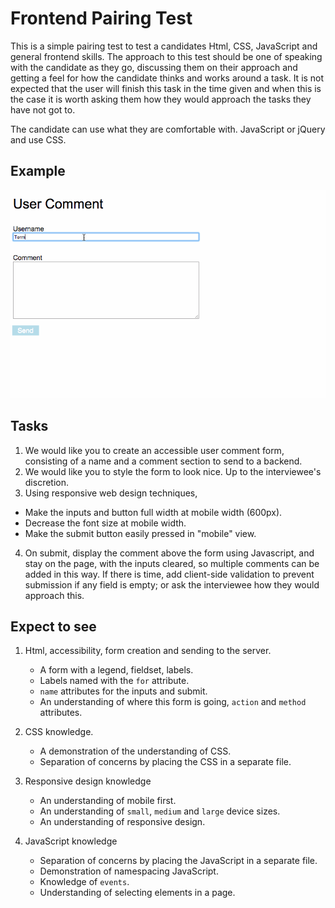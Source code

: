# Frontend Pairing Test

This is a simple pairing test to test a candidates Html, CSS, JavaScript and general frontend skills. The approach to this
test should be one of speaking with the candidate as they go, discussing them on their approach and getting a feel for
how the candidate thinks and works around a task.
It is not expected that the user will finish this task in the time given and when this is the case it is worth asking
them how they would approach the tasks they have not got to.

The candidate can use what they are comfortable with. JavaScript or jQuery and use CSS.

## Example
![Alt Example of pairing test](./screenshot/pairing-test.gif)

## Tasks

1. We would like you to create an accessible user comment form, consisting of a name and a comment section to send to a backend.
2. We would like you to style the form to look nice. Up to the interviewee's discretion.
3. Using responsive web design techniques,
 - Make the inputs and button full width at mobile width (600px).
 - Decrease the font size at mobile width.
 - Make the submit button easily pressed in "mobile" view.
 
4. On submit, display the comment above the form using Javascript, and stay on the page, with the inputs cleared, so multiple comments can be added in this way.
   If there is time, add client-side validation to prevent submission if any field is empty; or ask the interviewee how they would approach this.

## Expect to see

1. Html, accessibility, form creation and sending to the server.
    - A form with a legend, fieldset, labels. 
    - Labels named with the `for` attribute.
    - `name` attributes for the inputs and submit.
    - An understanding of where this form is going, `action` and `method` attributes.
    
2. CSS knowledge.
    - A demonstration of the understanding of CSS.
    - Separation of concerns by placing the CSS in a separate file.
    
3. Responsive design knowledge
    - An understanding of mobile first.
    - An understanding of `small`, `medium` and `large` device sizes.
    - An understanding of responsive design.
    
4. JavaScript knowledge
    - Separation of concerns by placing the JavaScript in a separate file. 
    - Demonstration of namespacing JavaScript.
    - Knowledge of `events`.
    - Understanding of selecting elements in a page.
